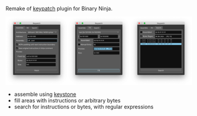 Remake of [keypatch](https://github.com/keystone-engine/keypatch) plugin for Binary Ninja.

![](./preview.png)

* assemble using [keystone](https://www.keystone-engine.org/)
* fill areas with instructions or arbitrary bytes
* search for instructions or bytes, with regular expressions

